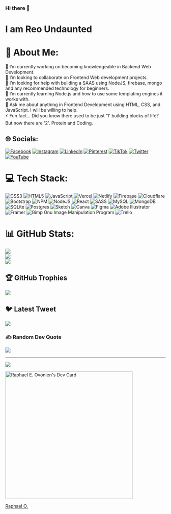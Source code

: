 ### Hi there 👋
# I am Reo Undaunted

# 💫 About Me:
🔭 I’m currently working on becoming knowledgeable in Backend Web Development.<br>👯 I’m looking to collaborate on Frontend Web development projects.<br>🤝 I’m looking for help with building a SAAS using NodeJS, firebase, mongo and any recommended technology for beginners. <br>🌱 I’m currently learning Node.js and how to use some templating engines it works with.<br>💬 Ask me about anything in Frontend Development using HTML, CSS, and JavaScript. I will be willing to help.<br>⚡ Fun fact... Did you know there used to be just '1' building blocks of life? But now there are '2'. Protein and Coding.


## 🌐 Socials:
[![Facebook](https://img.shields.io/badge/Facebook-%231877F2.svg?logo=Facebook&logoColor=white)](https://facebook.com/reoundaunted) [![Instagram](https://img.shields.io/badge/Instagram-%23E4405F.svg?logo=Instagram&logoColor=white)](https://instagram.com/reoundaunted) [![LinkedIn](https://img.shields.io/badge/LinkedIn-%230077B5.svg?logo=linkedin&logoColor=white)](https://linkedin.com/in/raphaelovonlen) [![Pinterest](https://img.shields.io/badge/Pinterest-%23E60023.svg?logo=Pinterest&logoColor=white)](https://pinterest.com/reoundaunted) [![TikTok](https://img.shields.io/badge/TikTok-%23000000.svg?logo=TikTok&logoColor=white)](https://tiktok.com/@reoundaunted) [![Twitter](https://img.shields.io/badge/Twitter-%231DA1F2.svg?logo=Twitter&logoColor=white)](https://twitter.com/reoundaunted) [![YouTube](https://img.shields.io/badge/YouTube-%23FF0000.svg?logo=YouTube&logoColor=white)](https://youtube.com/@reoundaunted) 

# 💻 Tech Stack:
![CSS3](https://img.shields.io/badge/css3-%231572B6.svg?style=for-the-badge&logo=css3&logoColor=white) ![HTML5](https://img.shields.io/badge/html5-%23E34F26.svg?style=for-the-badge&logo=html5&logoColor=white) ![JavaScript](https://img.shields.io/badge/javascript-%23323330.svg?style=for-the-badge&logo=javascript&logoColor=%23F7DF1E) ![Vercel](https://img.shields.io/badge/vercel-%23000000.svg?style=for-the-badge&logo=vercel&logoColor=white) ![Netlify](https://img.shields.io/badge/netlify-%23000000.svg?style=for-the-badge&logo=netlify&logoColor=#00C7B7) ![Firebase](https://img.shields.io/badge/firebase-%23039BE5.svg?style=for-the-badge&logo=firebase) ![Cloudflare](https://img.shields.io/badge/Cloudflare-F38020?style=for-the-badge&logo=Cloudflare&logoColor=white) ![Bootstrap](https://img.shields.io/badge/bootstrap-%23563D7C.svg?style=for-the-badge&logo=bootstrap&logoColor=white) ![NPM](https://img.shields.io/badge/NPM-%23000000.svg?style=for-the-badge&logo=npm&logoColor=white) ![NodeJS](https://img.shields.io/badge/node.js-6DA55F?style=for-the-badge&logo=node.js&logoColor=white) ![React](https://img.shields.io/badge/react-%2320232a.svg?style=for-the-badge&logo=react&logoColor=%2361DAFB) ![SASS](https://img.shields.io/badge/SASS-hotpink.svg?style=for-the-badge&logo=SASS&logoColor=white) ![MySQL](https://img.shields.io/badge/mysql-%2300f.svg?style=for-the-badge&logo=mysql&logoColor=white) ![MongoDB](https://img.shields.io/badge/MongoDB-%234ea94b.svg?style=for-the-badge&logo=mongodb&logoColor=white) ![SQLite](https://img.shields.io/badge/sqlite-%2307405e.svg?style=for-the-badge&logo=sqlite&logoColor=white) ![Postgres](https://img.shields.io/badge/postgres-%23316192.svg?style=for-the-badge&logo=postgresql&logoColor=white) ![Sketch](https://img.shields.io/badge/Sketch-FFB387?style=for-the-badge&logo=sketch&logoColor=black) ![Canva](https://img.shields.io/badge/Canva-%2300C4CC.svg?style=for-the-badge&logo=Canva&logoColor=white) 	![Figma](https://img.shields.io/badge/figma-%23F24E1E.svg?style=for-the-badge&logo=figma&logoColor=white) ![Adobe Illustrator](https://img.shields.io/badge/adobeillustrator-%23FF9A00.svg?style=for-the-badge&logo=adobeillustrator&logoColor=white) ![Framer](https://img.shields.io/badge/Framer-black?style=for-the-badge&logo=framer&logoColor=blue) ![Gimp Gnu Image Manipulation Program](https://img.shields.io/badge/Gimp-657D8B?style=for-the-badge&logo=gimp&logoColor=FFFFFF) ![Trello](https://img.shields.io/badge/Trello-%23026AA7.svg?style=for-the-badge&logo=Trello&logoColor=white)
# 📊 GitHub Stats:
![](https://github-readme-stats.vercel.app/api?username=ReoUndaunted&theme=shades-of-purple&hide_border=false&include_all_commits=true&count_private=true)<br/>
![](https://github-readme-streak-stats.herokuapp.com/?user=ReoUndaunted&theme=shades-of-purple&hide_border=false)<br/>
![](https://github-readme-stats.vercel.app/api/top-langs/?username=ReoUndaunted&theme=shades-of-purple&hide_border=false&include_all_commits=true&count_private=true&layout=compact)

## 🏆 GitHub Trophies
![](https://github-profile-trophy.vercel.app/?username=ReoUndaunted&theme=radical&no-frame=true&no-bg=false&margin-w=4)

## 🐦 Latest Tweet
[![](https://gtce.itsvg.in/api?username=reoundaunted)](https://github.com/VishwaGauravIn/github-twitter-card-embed)

### ✍️ Random Dev Quote
![](https://quotes-github-readme.vercel.app/api?type=horizontal&theme=radical)


---
[![](https://visitcount.itsvg.in/api?id=ReoUndaunted&label=Profile%20Views&color=6&icon=0&pretty=false)](https://visitcount.itsvg.in)

<!-- Proudly created with GPRM ( https://gprm.itsvg.in ) -->
<a href="https://app.daily.dev/ReoUndaunted"><img src="https://api.daily.dev/devcards/2ea4253d673841f191e02fcdd3654888.png?r=ia0" width="400" alt="Raphael E. Ovonlen's Dev Card"/></a>
<div class="badge-base LI-profile-badge" data-locale="en_US" data-size="medium" data-theme="dark" data-type="HORIZONTAL" data-vanity="raphaelovonlen" data-version="v1"><a class="badge-base__link LI-simple-link" href="https://ng.linkedin.com/in/raphaelovonlen?trk=profile-badge">Raphael O.</a></div>
              
